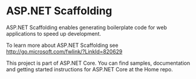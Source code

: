 # ASP.NET Scaffolding

ASP.NET Scaffolding enables generating boilerplate code for web applications to speed up development.

To learn more about ASP.NET Scaffolding see http://go.microsoft.com/fwlink/?LinkId=820629

This project is part of ASP.NET Core. You can find samples, documentation and getting started instructions for ASP.NET Core at the Home repo.